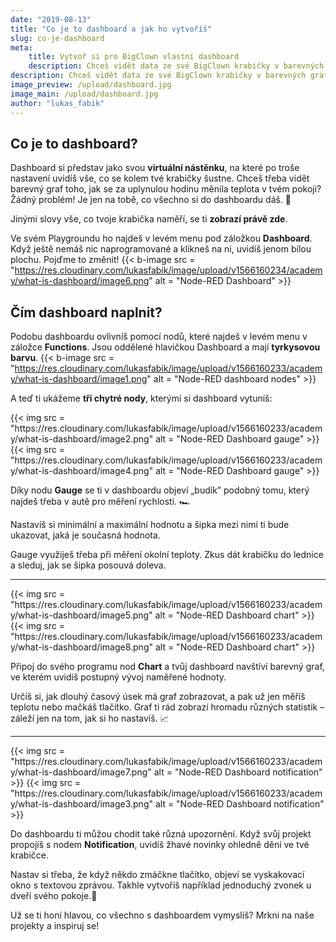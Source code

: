 ```yaml
---
date: "2019-08-13"
title: "Co je to dashboard a jak ho vytvoříš"
slug: co-je-dashboard
meta:
    title: Vytvoř si pro BigClown vlastní dashboard
    description: Chceš vidět data ze své BigClown krabičky v barevných grafech a ukazatelích? Vytvoř pro ni šikovný dashboard. Poradíme ti, jak na to.
description: Chceš vidět data ze své BigClown krabičky v barevných grafech a ukazatelích? Vytvoř pro ni šikovný dashboard. Poradíme ti, jak na to.
image_preview: /upload/dashboard.jpg
image_main: /upload/dashboard.jpg
author: "lukas_fabik"
---
```


## Co je to dashboard?
Dashboard si představ jako svou **virtuální nástěnku**, na které po troše nastavení uvidíš vše, co se kolem tvé krabičky šustne. Chceš třeba vidět barevný graf toho, jak se za uplynulou hodinu měnila teplota v tvém pokoji? Žádný problém! Je jen na tobě, co všechno si do dashboardu dáš. 💪

Jinými slovy vše, co tvoje krabička naměří, se ti **zobrazí právě zde**.

Ve svém Playgroundu ho najdeš v levém menu pod záložkou **Dashboard**. Když ještě nemáš nic naprogramované a klikneš na ni, uvidíš jenom bílou plochu. Pojďme to změnit!
{{< b-image src = "https://res.cloudinary.com/lukasfabik/image/upload/v1566160234/academy/what-is-dashboard/image6.png" alt = "Node-RED Dashboard" >}}

## Čím dashboard naplnit?
Podobu dashboardu ovlivníš pomocí nodů, které najdeš v levém menu v záložce **Functions**. Jsou oddělené hlavičkou Dashboard a mají **tyrkysovou barvu**.
{{< b-image src = "https://res.cloudinary.com/lukasfabik/image/upload/v1566160233/academy/what-is-dashboard/image1.png" alt = "Node-RED dashboard nodes" >}}

A teď ti ukážeme **tři chytré nody**, kterými si dashboard vytuníš:

<div class = "row">
    <div class = "col-md-4">
        {{< img src = "https://res.cloudinary.com/lukasfabik/image/upload/v1566160233/academy/what-is-dashboard/image2.png" alt = "Node-RED Dashboard gauge" >}}
        {{< img src = "https://res.cloudinary.com/lukasfabik/image/upload/v1566160233/academy/what-is-dashboard/image4.png" alt = "Node-RED Dashboard gauge" >}}
    </div>
    <div class = "col-md-8">
        <p>Díky nodu <strong>Gauge</strong> se ti v dashboardu objeví „budík” podobný tomu, který najdeš třeba v autě pro měření rychlosti. 🏎️</p>
        <p>Nastavíš si minimální a maximální hodnotu a šipka mezi nimi ti bude ukazovat, jaká je současná hodnota.</p>
        <p>Gauge využiješ třeba při měření okolní teploty. Zkus dát krabičku do lednice a sleduj, jak se šipka posouvá doleva.</p>
    </div>
</div>

<hr/>

<div class = "row">
    <div class = "col-md-4">
        {{< img src = "https://res.cloudinary.com/lukasfabik/image/upload/v1566160233/academy/what-is-dashboard/image5.png" alt = "Node-RED Dashboard chart" >}}
        {{< img src = "https://res.cloudinary.com/lukasfabik/image/upload/v1566160233/academy/what-is-dashboard/image8.png" alt = "Node-RED Dashboard chart" >}}
    </div>
    <div class = "col-md-8">
        <p>Připoj do svého programu nod <strong>Chart</strong> a tvůj dashboard navštíví barevný graf, ve kterém uvidíš postupný vývoj naměřené hodnoty.</p>
        <p>Určíš si, jak dlouhý časový úsek má graf zobrazovat, a pak už jen měříš teplotu nebo mačkáš tlačítko. Graf ti rád zobrazí hromadu různých statistik – záleží jen na tom, jak si ho nastavíš. 📈</p>
    </div>
</div>

<hr/>

<div class = "row">
    <div class = "col-md-4">
        {{< img src = "https://res.cloudinary.com/lukasfabik/image/upload/v1566160233/academy/what-is-dashboard/image7.png" alt = "Node-RED Dashboard notification" >}}
        {{< img src = "https://res.cloudinary.com/lukasfabik/image/upload/v1566160233/academy/what-is-dashboard/image3.png" alt = "Node-RED Dashboard notification" >}}
    </div>
    <div class = "col-md-8">
        <p>Do dashboardu ti můžou chodit také různá upozornění. Když svůj projekt propojíš s nodem <strong>Notification</strong>, uvidíš žhavé novinky ohledně dění ve tvé krabičce.</p>
        <p>Nastav si třeba, že když někdo zmáčkne tlačítko, objeví se vyskakovací okno s textovou zprávou. Takhle vytvoříš například jednoduchý zvonek u dveří svého pokoje.🔔</p>
    </div>
</div>


Už se ti honí hlavou, co všechno s dashboardem vymyslíš? Mrkni na naše projekty a inspiruj se!
